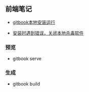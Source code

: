 ## 前端笔记

- [gitbook本地安装运行](https://www.jianshu.com/p/421cc442f06c)

- [安装时遇到错误，关闭本地杀毒软件](https://segmentfault.com/q/1010000009569245)

### 预览
- gitbook serve
### 生成
- gitbook build
